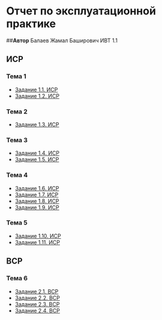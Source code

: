 # Отчет по эксплуатационной практике
##**Автор** Балаев Жамал Баширович ИВТ 1.1
## **ИСР**

### **Тема 1**
* [Задание 1.1. ИСР]()
* [Задание 1.2. ИСР]()
### **Тема 2**
* [Задание 1.3. ИСР]()
### **Тема 3**
* [Задание 1.4. ИСР]()
* [Задание 1.5. ИСР]()
### **Тема 4**
* [Задание 1.6. ИСР]()
* [Задание 1.7. ИСР]()
* [Задание 1.8. ИСР]()
* [Задание 1.9. ИСР]()
### **Тема 5**
* [Задание 1.10. ИСР]()
* [Задание 1.11. ИСР]()
## **ВСР**
### **Тема 6**
* [Задание 2.1. ВСР]()
* [Задание 2.2. ВСР]()
* [Задание 2.3. ВСР]()
* [Задание 2.4. ВСР]()
